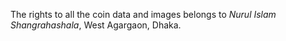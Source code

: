 The rights to all the coin data and images belongs to *Nurul Islam Shangrahashala*, West Agargaon, Dhaka. 